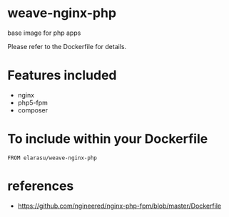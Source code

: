 # weave-nginx-php
base image for php apps 

Please refer to the Dockerfile for details.

# Features included
 * nginx
 * php5-fpm
 * composer

# To include within your Dockerfile

    FROM elarasu/weave-nginx-php

# references
 * https://github.com/ngineered/nginx-php-fpm/blob/master/Dockerfile

